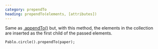 ```yaml
--- 
category: prependTo
heading: prependTo(elements, [attributes])
---
```


Same as [.appendTo()](/api/appendTo) but, with this method, the elements in the collection are inserted as the first child of the passed elements.

    Pablo.circle().prependTo(paper);